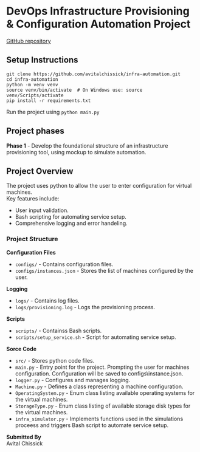 # DevOps Infrastructure Provisioning & Configuration Automation Project
[GitHub repository](https://github.com/avitalchissick/infra-automation)

## Setup Instructions
```
git clone https://github.com/avitalchissick/infra-automation.git
cd infra-automation
python -m venv venv
source venv/bin/activate  # On Windows use: source venv/Scripts/activate
pip install -r requirements.txt
```

Run the project using `python main.py`

## Project phases
**Phase 1** - Develop the foundational structure of an infrastructure provisioning tool, using mockup to simulate automation.

## Project Overview
The project uses python to allow the user to enter configuration for virtual machines.  
Key features include:  
* User input validation.  
* Bash scripting for automating service setup.  
* Comprehensive logging and error handeling.  

### Project Structure
**Configuration Files**
* `configs/` - Contains configuration files.  
* `configs/instances.json` - Stores the list of machines configured by the user.  

**Logging**
* `logs/` - Contains log files.  
* `logs/provisioning.log` - Logs the provisioning process.  

**Scripts**
* `scripts/` - Containss Bash scripts.  
* `scripts/setup_service.sh` - Script for automating service setup.  

**Sorce Code**
* `src/` - Stores python code files.  
* `main.py` - Entry point for the project. Prompting the user for machines configuration. Configuration will be saved to configs\instance.json.  
* `logger.py` -  Configures and manages logging.  
* `Machine.py` - Defines a class representing a machine configuration.  
* `OperatingSystem.py` - Enum class listing available operating systems for the virtual machines.  
* `StorageType.py` - Enum class listing of available storage disk types for the virtual machines.  
* `infra_simulator.py` - Implements functions used in the simulations proceess and triggers Bash script to automate service setup.  


**Submitted By**  
Avital Chissick
